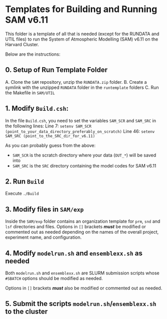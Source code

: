 # Templates for Building and Running SAM v6.11

This folder is a template of all that is needed (except for the RUNDATA and UTIL files) to run the System of Atmospheric Modelling (SAM) v6.11 on the Harvard Cluster.

Below are the instructions:

## 0. Setup of Run Template Folder

A. Clone the `SAM` repository, unzip the `RUNDATA.zip` folder.
B. Create a symlink with the unzipped `RUNDATA` folder in the `runtemplate` folders
C. Run the Makefile in `SAM/UTIL`

## 1. Modify `Build.csh`:

In the file `Build.csh`, you need to set the variables `SAM_SCR` and `SAM_SRC` in the following lines:
Line 7:  `setenv SAM_SCR (point_to_your_data_directory_preferably_on_scratch)`
Line 46: `setenv SAM_SRC (point_to_the_SRC_dir_for_v6.11)`

As you can probably guess from the above:
* `SAM_SCR` is the scratch directory where your data (`OUT_*`) will be saved into
* `SAM_SRC` is the `SRC` directory containing the model codes for SAM v6.11

## 2. Run `Build`

Execute `./Build`

## 3. Modify files in `SAM/exp`

Inside the `SAM/exp` folder contains an organization template for `prm`, `snd` and `lsf` directories and files.  Options in `[]` brackets **_must_** be modified or commented out as needed depending on the names of the overall project, experiment name, and configuration.

## 4. Modify `modelrun.sh` and `ensemblexx.sh` as needed

Both `modelrun.sh` and `ensemblexx.sh` are SLURM submission scripts whose `#SBATCH` options should be modified as needed.

Options in `[]` brackets **_must_** also be modified or commented out as needed.

## 5. Submit the scripts `modelrun.sh`/`ensemblexx.sh` to the cluster
